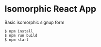 # Isomorphic React App
Basic isomorphic signup form

```
$ npm install
$ npm run build
$ npm start
```